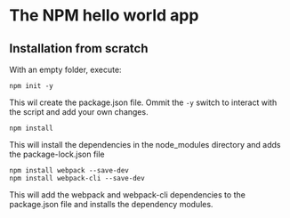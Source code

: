 # The NPM hello world app

## Installation from scratch
With an empty folder, execute:

```
npm init -y
```

This wil create the package.json file. Ommit the `-y` switch to interact with the script and add your own changes.

```
npm install
```

This will install the dependencies in the node_modules directory and adds the package-lock.json file

```
npm install webpack --save-dev
npm install webpack-cli --save-dev
```

This will add the webpack and webpack-cli dependencies to the package.json file and installs the dependency modules.
